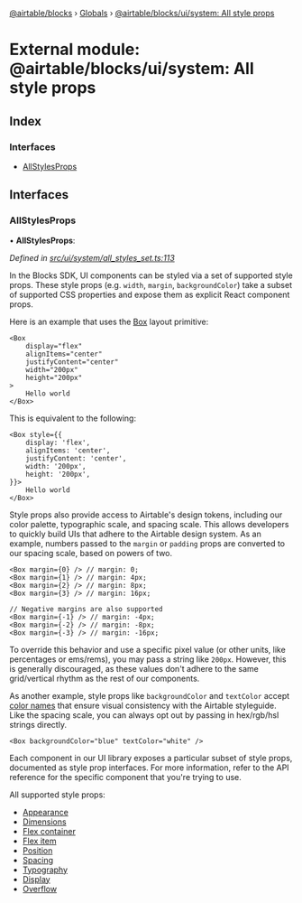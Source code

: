 [@airtable/blocks](../README.md) › [Globals](../globals.md) ›
[@airtable/blocks/ui/system: All style props](_airtable_blocks_ui_system__all_style_props.md)

# External module: @airtable/blocks/ui/system: All style props

## Index

### Interfaces

-   [AllStylesProps](_airtable_blocks_ui_system__all_style_props.md#allstylesprops)

## Interfaces

### AllStylesProps

• **AllStylesProps**:

_Defined in
[src/ui/system/all_styles_set.ts:113](https://github.com/airtable/blocks/blob/@airtable/blocks@0.0.35/packages/sdk/src/ui/system/all_styles_set.ts#L113)_

In the Blocks SDK, UI components can be styled via a set of supported style props. These style props
(e.g. `width`, `margin`, `backgroundColor`) take a subset of supported CSS properties and expose
them as explicit React component props.

Here is an example that uses the [Box](_airtable_blocks_ui__box.md#box) layout primitive:

```
<Box
    display="flex"
    alignItems="center"
    justifyContent="center"
    width="200px"
    height="200px"
>
    Hello world
</Box>
```

This is equivalent to the following:

```
<Box style={{
    display: 'flex',
    alignItems: 'center',
    justifyContent: 'center',
    width: '200px',
    height: '200px',
}}>
    Hello world
</Box>
```

Style props also provide access to Airtable's design tokens, including our color palette,
typographic scale, and spacing scale. This allows developers to quickly build UIs that adhere to the
Airtable design system. As an example, numbers passed to the `margin` or `padding` props are
converted to our spacing scale, based on powers of two.

```
<Box margin={0} /> // margin: 0;
<Box margin={1} /> // margin: 4px;
<Box margin={2} /> // margin: 8px;
<Box margin={3} /> // margin: 16px;

// Negative margins are also supported
<Box margin={-1} /> // margin: -4px;
<Box margin={-2} /> // margin: -8px;
<Box margin={-3} /> // margin: -16px;
```

To override this behavior and use a specific pixel value (or other units, like percentages or
ems/rems), you may pass a string like `200px`. However, this is generally discouraged, as these
values don't adhere to the same grid/vertical rhythm as the rest of our components.

As another example, style props like `backgroundColor` and `textColor` accept
[color names](_airtable_blocks_ui__colors.md#const-colors) that ensure visual consistency with the
Airtable styleguide. Like the spacing scale, you can always opt out by passing in hex/rgb/hsl
strings directly.

```
<Box backgroundColor="blue" textColor="white" />
```

Each component in our UI library exposes a particular subset of style props, documented as style
prop interfaces. For more information, refer to the API reference for the specific component that
you're trying to use.

All supported style props:

-   [Appearance](_airtable_blocks_ui_system__appearance.md#appearancesetprops)
-   [Dimensions](_airtable_blocks_ui_system__dimensions.md#dimensionssetprops)
-   [Flex container](_airtable_blocks_ui_system__flex_container.md#flexcontainersetprops)
-   [Flex item](_airtable_blocks_ui_system__flex_item.md#flexitemsetprops)
-   [Position](_airtable_blocks_ui_system__position.md#positionsetprops)
-   [Spacing](_airtable_blocks_ui_system__spacing.md#spacingsetprops)
-   [Typography](_airtable_blocks_ui_system__typography.md#typographysetprops)
-   [Display](_airtable_blocks_ui_system__display.md#displayprops)
-   [Overflow](_airtable_blocks_ui_system__overflow.md#overflowprops)
